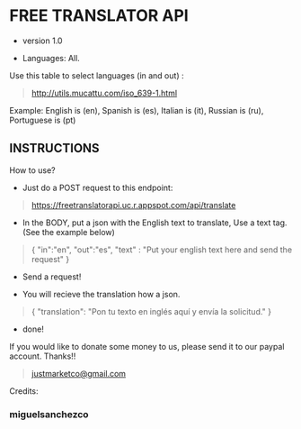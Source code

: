 # FREE TRANSLATOR API

* version 1.0

* Languages: All.

Use this table to select languages (in and out) : 
> http://utils.mucattu.com/iso_639-1.html
> 
Example: English is (en), Spanish is (es), Italian is (it), Russian is (ru), Portuguese is (pt)

## INSTRUCTIONS

How to use?

* Just do a POST request to this endpoint: 
> https://freetranslatorapi.uc.r.appspot.com/api/translate

* In the BODY, put a json with the English text to translate, Use a text tag. (See the example below)

> { "in":"en", "out":"es", "text" : "Put your english text here and send the request" }

* Send a request!

* You will recieve the translation how a json.

> { 
>   "translation": "Pon tu texto en inglés aquí y envía la solicitud." 
> }

* done!

If you would like to donate some money to us, please send it to our paypal account. Thanks!!
> justmarketco@gmail.com


Credits:
### miguelsanchezco
